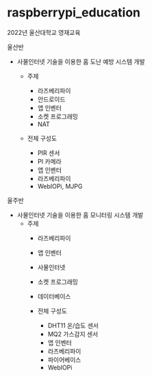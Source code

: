 # raspberrypi_education

2022년 울산대학교 영재교육

울산반
- 사물인터넷 기술을 이용한 홈 도난 예방 시스템 개발
  - 주제
    - 라즈베리파이
    - 안드로이드
    - 앱 인벤터
    - 소켓 프로그래밍
    - NAT
      
  - 전체 구성도
    - PIR 센서
    - PI 카메라
    - 앱 인벤터
    - 라즈베리파이
    - WebIOPi, MJPG
  

울주반
- 사물인터넷 기술을 이용한 홈 모니터링 시스템 개발
  - 주제
      - 라즈베리파이
      - 앱 인벤터
      - 사물인터넷
      - 소켓 프로그래밍
      - 데이터베이스
        
    - 전체 구성도
      - DHT11 온/습도 센서
      - MQ2 가스감지 센서
      - 앱 인벤터
      - 라즈베리파이
      - 파이어베이스
      - WebIOPi
